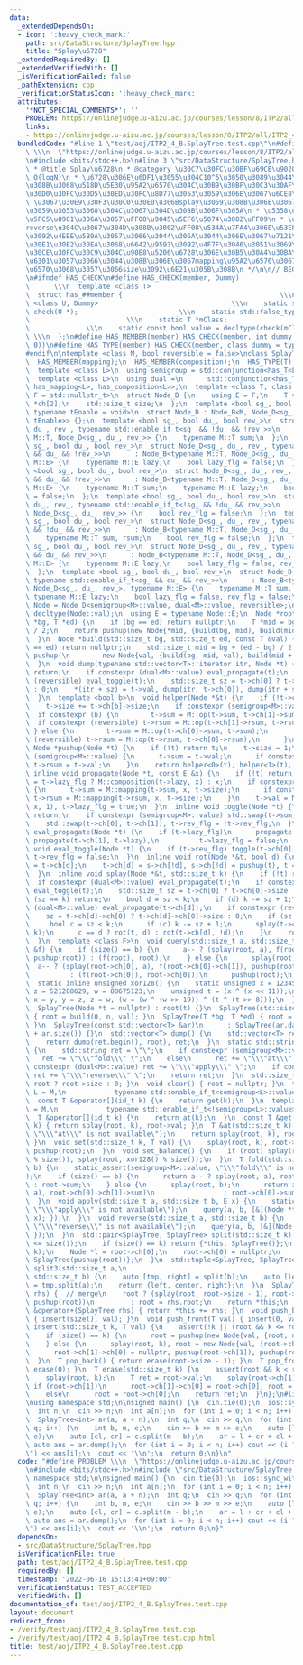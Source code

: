 ```yaml
---
data:
  _extendedDependsOn:
  - icon: ':heavy_check_mark:'
    path: src/DataStructure/SplayTree.hpp
    title: "Splay\u6728"
  _extendedRequiredBy: []
  _extendedVerifiedWith: []
  _isVerificationFailed: false
  _pathExtension: cpp
  _verificationStatusIcon: ':heavy_check_mark:'
  attributes:
    '*NOT_SPECIAL_COMMENTS*': ''
    PROBLEM: https://onlinejudge.u-aizu.ac.jp/courses/lesson/8/ITP2/all/ITP2_4_B
    links:
    - https://onlinejudge.u-aizu.ac.jp/courses/lesson/8/ITP2/all/ITP2_4_B
  bundledCode: "#line 1 \"test/aoj/ITP2_4_B.SplayTree.test.cpp\"\n#define PROBLEM\
    \ \\\n  \"https://onlinejudge.u-aizu.ac.jp/courses/lesson/8/ITP2/all/ITP2_4_B\"\
    \n#include <bits/stdc++.h>\n#line 3 \"src/DataStructure/SplayTree.hpp\"\n/**\n\
    \ * @title Splay\u6728\n * @category \u30C7\u30FC\u30BF\u69CB\u9020\n * @brief\
    \ O(logN)\n * \u6728\u306E\u6DF1\u3055\u304C10^5\u3050\u3089\u3044\u306B\u306A\
    \u308B\u3068\u518D\u5E30\u95A2\u6570\u304C\u30B9\u30BF\u30C3\u30AF\u30AA\u30FC\
    \u30D0\u30FC\u30D5\u30ED\u30FC\u8D77\u3053\u3059\u306E\u3067\u6CE8\u610F\n * set_balance()\
    \ \u3067\u30E9\u30F3\u30C0\u30E0\u306Bsplay\u3059\u308B\u306E\u3067\u306A\u3089\
    \u3059\u3053\u3068\u304C\u3067\u304D\u308B\u306F\u305A\n * \u5358\u4F4D\u5143\u306F\
    \u5FC5\u8981\u306A\u3057\uFF08\u9045\u5EF6\u5074\u3082\uFF09\n * \u533A\u9593\
    reverse\u304C\u3067\u304D\u308B\u3002\uFF08\u534A\u7FA4\u306E\u53EF\u63DB\u6027\
    \u3092\u4EEE\u5B9A\u3057\u3066\u3044\u306A\u3044\u306E\u3067\u7121\u99C4\u306B\
    \u30E1\u30E2\u30EA\u3068\u6642\u9593\u3092\u4F7F\u3046\u3051\u3069\uFF09\n * \u5404\
    \u30CE\u30FC\u30C9\u304C\u90E8\u5206\u6728\u306E\u30B5\u30A4\u30BA\u3092\u4FDD\
    \u6301\u3057\u3066\u3044\u308B\u306E\u3067mapping\u95A2\u6570\u3067\u306F\u5F15\
    \u6570\u3068\u3057\u3066size\u3092\u6E21\u305B\u308B\n */\n\n// BEGIN CUT HERE\n\
    \n#ifndef HAS_CHECK\n#define HAS_CHECK(member, Dummy)                        \
    \      \\\n  template <class T>                                          \\\n\
    \  struct has_##member {                                       \\\n    template\
    \ <class U, Dummy>                                 \\\n    static std::true_type\
    \ check(U *);                         \\\n    static std::false_type check(...);\
    \                        \\\n    static T *mClass;                           \
    \              \\\n    static const bool value = decltype(check(mClass))::value;\
    \ \\\n  };\n#define HAS_MEMBER(member) HAS_CHECK(member, int dummy = (&U::member,\
    \ 0))\n#define HAS_TYPE(member) HAS_CHECK(member, class dummy = typename U::member)\n\
    #endif\n\ntemplate <class M, bool reversible = false>\nclass SplayTree {\n  HAS_MEMBER(op);\n\
    \  HAS_MEMBER(mapping);\n  HAS_MEMBER(composition);\n  HAS_TYPE(T);\n  HAS_TYPE(E);\n\
    \  template <class L>\n  using semigroup = std::conjunction<has_T<L>, has_op<L>>;\n\
    \  template <class L>\n  using dual =\n      std::conjunction<has_T<L>, has_E<L>,\
    \ has_mapping<L>, has_composition<L>>;\n  template <class T, class tDerived, class\
    \ F = std::nullptr_t>\n  struct Node_B {\n    using E = F;\n    T val;\n    tDerived\
    \ *ch[2];\n    std::size_t size;\n  };\n  template <bool sg_, bool du_, bool rev_,\
    \ typename tEnable = void>\n  struct Node_D : Node_B<M, Node_D<sg_, du_, rev_,\
    \ tEnable>> {};\n  template <bool sg_, bool du_, bool rev_>\n  struct Node_D<sg_,\
    \ du_, rev_, typename std::enable_if_t<sg_ && !du_ && !rev_>>\n      : Node_B<typename\
    \ M::T, Node_D<sg_, du_, rev_>> {\n    typename M::T sum;\n  };\n  template <bool\
    \ sg_, bool du_, bool rev_>\n  struct Node_D<sg_, du_, rev_, typename std::enable_if_t<!sg_\
    \ && du_ && !rev_>>\n      : Node_B<typename M::T, Node_D<sg_, du_, rev_>, typename\
    \ M::E> {\n    typename M::E lazy;\n    bool lazy_flg = false;\n  };\n  template\
    \ <bool sg_, bool du_, bool rev_>\n  struct Node_D<sg_, du_, rev_, typename std::enable_if_t<sg_\
    \ && du_ && !rev_>>\n      : Node_B<typename M::T, Node_D<sg_, du_, rev_>, typename\
    \ M::E> {\n    typename M::T sum;\n    typename M::E lazy;\n    bool lazy_flg\
    \ = false;\n  };\n  template <bool sg_, bool du_, bool rev_>\n  struct Node_D<sg_,\
    \ du_, rev_, typename std::enable_if_t<!sg_ && !du_ && rev_>>\n      : Node_B<M,\
    \ Node_D<sg_, du_, rev_>> {\n    bool rev_flg = false;\n  };\n  template <bool\
    \ sg_, bool du_, bool rev_>\n  struct Node_D<sg_, du_, rev_, typename std::enable_if_t<sg_\
    \ && !du_ && rev_>>\n      : Node_B<typename M::T, Node_D<sg_, du_, rev_>> {\n\
    \    typename M::T sum, rsum;\n    bool rev_flg = false;\n  };\n  template <bool\
    \ sg_, bool du_, bool rev_>\n  struct Node_D<sg_, du_, rev_, typename std::enable_if_t<!sg_\
    \ && du_ && rev_>>\n      : Node_B<typename M::T, Node_D<sg_, du_, rev_>, typename\
    \ M::E> {\n    typename M::E lazy;\n    bool lazy_flg = false, rev_flg = false;\n\
    \  };\n  template <bool sg_, bool du_, bool rev_>\n  struct Node_D<sg_, du_, rev_,\
    \ typename std::enable_if_t<sg_ && du_ && rev_>>\n      : Node_B<typename M::T,\
    \ Node_D<sg_, du_, rev_>, typename M::E> {\n    typename M::T sum, rsum;\n   \
    \ typename M::E lazy;\n    bool lazy_flg = false, rev_flg = false;\n  };\n  using\
    \ Node = Node_D<semigroup<M>::value, dual<M>::value, reversible>;\n  using T =\
    \ decltype(Node::val);\n  using E = typename Node::E;\n  Node *root;\n  Node *build(T\
    \ *bg, T *ed) {\n    if (bg == ed) return nullptr;\n    T *mid = bg + (ed - bg)\
    \ / 2;\n    return pushup(new Node{*mid, {build(bg, mid), build(mid + 1, ed)}});\n\
    \  }\n  Node *build(std::size_t bg, std::size_t ed, const T &val) {\n    if (bg\
    \ == ed) return nullptr;\n    std::size_t mid = bg + (ed - bg) / 2;\n    return\
    \ pushup(\n        new Node{val, {build(bg, mid, val), build(mid + 1, ed, val)}});\n\
    \  }\n  void dump(typename std::vector<T>::iterator itr, Node *t) {\n    if (!t)\
    \ return;\n    if constexpr (dual<M>::value) eval_propagate(t);\n    if constexpr\
    \ (reversible) eval_toggle(t);\n    std::size_t sz = t->ch[0] ? t->ch[0]->size\
    \ : 0;\n    *(itr + sz) = t->val, dump(itr, t->ch[0]), dump(itr + sz + 1, t->ch[1]);\n\
    \  }\n  template <bool b>\n  void helper(Node *&t) {\n    if (!t->ch[b]) return;\n\
    \    t->size += t->ch[b]->size;\n    if constexpr (semigroup<M>::value)\n    \
    \  if constexpr (b) {\n        t->sum = M::op(t->sum, t->ch[1]->sum);\n      \
    \  if constexpr (reversible) t->rsum = M::op(t->ch[1]->rsum, t->rsum);\n     \
    \ } else {\n        t->sum = M::op(t->ch[0]->sum, t->sum);\n        if constexpr\
    \ (reversible) t->rsum = M::op(t->rsum, t->ch[0]->rsum);\n      }\n  }\n  inline\
    \ Node *pushup(Node *t) {\n    if (!t) return t;\n    t->size = 1;\n    if constexpr\
    \ (semigroup<M>::value) {\n      t->sum = t->val;\n      if constexpr (reversible)\
    \ t->rsum = t->val;\n    }\n    return helper<0>(t), helper<1>(t), t;\n  }\n \
    \ inline void propagate(Node *t, const E &x) {\n    if (!t) return;\n    t->lazy\
    \ = t->lazy_flg ? M::composition(t->lazy, x) : x;\n    if constexpr (semigroup<M>::value)\
    \ {\n      t->sum = M::mapping(t->sum, x, t->size);\n      if constexpr (reversible)\
    \ t->rsum = M::mapping(t->rsum, x, t->size);\n    }\n    t->val = M::mapping(t->val,\
    \ x, 1), t->lazy_flg = true;\n  }\n  inline void toggle(Node *t) {\n    if (!t)\
    \ return;\n    if constexpr (semigroup<M>::value) std::swap(t->sum, t->rsum);\n\
    \    std::swap(t->ch[0], t->ch[1]), t->rev_flg = !t->rev_flg;\n  }\n  inline void\
    \ eval_propagate(Node *t) {\n    if (t->lazy_flg)\n      propagate(t->ch[0], t->lazy),\
    \ propagate(t->ch[1], t->lazy),\n          t->lazy_flg = false;\n  }\n  inline\
    \ void eval_toggle(Node *t) {\n    if (t->rev_flg) toggle(t->ch[0]), toggle(t->ch[1]),\
    \ t->rev_flg = false;\n  }\n  inline void rot(Node *&t, bool d) {\n    Node *s\
    \ = t->ch[d];\n    t->ch[d] = s->ch[!d], s->ch[!d] = pushup(t), t = pushup(s);\n\
    \  }\n  inline void splay(Node *&t, std::size_t k) {\n    if (!t) return;\n  \
    \  if constexpr (dual<M>::value) eval_propagate(t);\n    if constexpr (reversible)\
    \ eval_toggle(t);\n    std::size_t sz = t->ch[0] ? t->ch[0]->size : 0;\n    if\
    \ (sz == k) return;\n    bool d = sz < k;\n    if (d) k -= sz + 1;\n    if constexpr\
    \ (dual<M>::value) eval_propagate(t->ch[d]);\n    if constexpr (reversible) eval_toggle(t->ch[d]);\n\
    \    sz = t->ch[d]->ch[0] ? t->ch[d]->ch[0]->size : 0;\n    if (sz != k) {\n \
    \     bool c = sz < k;\n      if (c) k -= sz + 1;\n      splay(t->ch[d]->ch[c],\
    \ k);\n      c == d ? rot(t, d) : rot(t->ch[d], !d);\n    }\n    rot(t, d);\n\
    \  }\n  template <class F>\n  void query(std::size_t a, std::size_t b, const F\
    \ &f) {\n    if (size() == b) {\n      a-- ? (splay(root, a), f(root->ch[1]),\
    \ pushup(root)) : (f(root), root);\n    } else {\n      splay(root, b);\n    \
    \  a-- ? (splay(root->ch[0], a), f(root->ch[0]->ch[1]), pushup(root->ch[0]))\n\
    \          : (f(root->ch[0]), root->ch[0]);\n      pushup(root);\n    }\n  }\n\
    \  static inline unsigned xor128() {\n    static unsigned x = 123456789, y = 362436069,\
    \ z = 521288629, w = 88675123;\n    unsigned t = (x ^ (x << 11));\n    return\
    \ x = y, y = z, z = w, (w = (w ^ (w >> 19)) ^ (t ^ (t >> 8)));\n  }\n\n public:\n\
    \  SplayTree(Node *t = nullptr) : root(t) {}\n  SplayTree(std::size_t n, T val)\
    \ { root = build(0, n, val); }\n  SplayTree(T *bg, T *ed) { root = build(bg, ed);\
    \ }\n  SplayTree(const std::vector<T> &ar)\n      : SplayTree(ar.data(), ar.data()\
    \ + ar.size()) {}\n  std::vector<T> dump() {\n    std::vector<T> ret(size());\n\
    \    return dump(ret.begin(), root), ret;\n  }\n  static std::string which_available()\
    \ {\n    std::string ret = \"\";\n    if constexpr (semigroup<M>::value)\n   \
    \   ret += \"\\\"fold\\\" \";\n    else\n      ret += \"\\\"at\\\" \";\n    if\
    \ constexpr (dual<M>::value) ret += \"\\\"apply\\\" \";\n    if constexpr (reversible)\
    \ ret += \"\\\"reverse\\\" \";\n    return ret;\n  }\n  std::size_t size() { return\
    \ root ? root->size : 0; }\n  void clear() { root = nullptr; }\n  template <class\
    \ L = M,\n            typename std::enable_if_t<semigroup<L>::value> * = nullptr>\n\
    \  const T &operator[](id_t k) {\n    return get(k);\n  }\n  template <class L\
    \ = M,\n            typename std::enable_if_t<!semigroup<L>::value> * = nullptr>\n\
    \  T &operator[](id_t k) {\n    return at(k);\n  }\n  const T &get(std::size_t\
    \ k) { return splay(root, k), root->val; }\n  T &at(std::size_t k) {\n    static_assert(!semigroup<M>::value,\
    \ \"\\\"at\\\" is not available\");\n    return splay(root, k), root->val;\n \
    \ }\n  void set(std::size_t k, T val) {\n    splay(root, k), root->val = val,\
    \ pushup(root);\n  }\n  void set_balance() {\n    if (root) splay(root, xor128()\
    \ % size()), splay(root, xor128() % size());\n  }\n  T fold(std::size_t a, std::size_t\
    \ b) {\n    static_assert(semigroup<M>::value, \"\\\"fold\\\" is not available\"\
    );\n    if (size() == b) {\n      return a-- ? splay(root, a), root->ch[1]->sum\
    \ : root->sum;\n    } else {\n      splay(root, b);\n      return a-- ? (splay(root->ch[0],\
    \ a), root->ch[0]->ch[1]->sum)\n                 : root->ch[0]->sum;\n    }\n\
    \  }\n  void apply(std::size_t a, std::size_t b, E x) {\n    static_assert(dual<M>::value,\
    \ \"\\\"apply\\\" is not available\");\n    query(a, b, [&](Node *t) { propagate(t,\
    \ x); });\n  }\n  void reverse(std::size_t a, std::size_t b) {\n    static_assert(reversible,\
    \ \"\\\"reverse\\\" is not available\");\n    query(a, b, [&](Node *t) { toggle(t);\
    \ });\n  }\n  std::pair<SplayTree, SplayTree> split(std::size_t k) {\n    assert(k\
    \ <= size());\n    if (size() == k) return {*this, SplayTree()};\n    splay(root,\
    \ k);\n    Node *l = root->ch[0];\n    root->ch[0] = nullptr;\n    return {SplayTree(l),\
    \ SplayTree(pushup(root))};\n  }\n  std::tuple<SplayTree, SplayTree, SplayTree>\
    \ split3(std::size_t a,\n                                                    \
    \ std::size_t b) {\n    auto [tmp, right] = split(b);\n    auto [left, center]\
    \ = tmp.split(a);\n    return {left, center, right};\n  }\n  SplayTree &operator+=(SplayTree\
    \ rhs) {  // merge\n    root ? (splay(root, root->size - 1), root->ch[1] = rhs.root,\
    \ pushup(root))\n         : root = rhs.root;\n    return *this;\n  }\n  SplayTree\
    \ &operator+(SplayTree rhs) { return *this += rhs; }\n  void push_back(T val)\
    \ { insert(size(), val); }\n  void push_front(T val) { insert(0, val); }\n  void\
    \ insert(std::size_t k, T val) {\n    assert(!k || (root && k <= root->size));\n\
    \    if (size() == k) {\n      root = pushup(new Node{val, {root, nullptr}});\n\
    \    } else {\n      splay(root, k), root = new Node{val, {root->ch[0], root}};\n\
    \      root->ch[1]->ch[0] = nullptr, pushup(root->ch[1]), pushup(root);\n    }\n\
    \  }\n  T pop_back() { return erase(root->size - 1); }\n  T pop_front() { return\
    \ erase(0); }\n  T erase(std::size_t k) {\n    assert(root && k < root->size);\n\
    \    splay(root, k);\n    T ret = root->val;\n    splay(root->ch[1], 0);\n   \
    \ if (root->ch[1])\n      root->ch[1]->ch[0] = root->ch[0], root = pushup(root->ch[1]);\n\
    \    else\n      root = root->ch[0];\n    return ret;\n  }\n};\n#line 5 \"test/aoj/ITP2_4_B.SplayTree.test.cpp\"\
    \nusing namespace std;\n\nsigned main() {\n  cin.tie(0);\n  ios::sync_with_stdio(0);\n\
    \  int n;\n  cin >> n;\n  int a[n];\n  for (int i = 0; i < n; i++) cin >> a[i];\n\
    \  SplayTree<int> ar(a, a + n);\n  int q;\n  cin >> q;\n  for (int i = 0; i <\
    \ q; i++) {\n    int b, m, e;\n    cin >> b >> m >> e;\n    auto [l, c, r] = ar.split3(b,\
    \ e);\n    auto [cl, cr] = c.split(m - b);\n    ar = l + cr + cl + r;\n  }\n \
    \ auto ans = ar.dump();\n  for (int i = 0; i < n; i++) cout << (i ? \" \" : \"\
    \") << ans[i];\n  cout << '\\n';\n  return 0;\n}\n"
  code: "#define PROBLEM \\\n  \"https://onlinejudge.u-aizu.ac.jp/courses/lesson/8/ITP2/all/ITP2_4_B\"\
    \n#include <bits/stdc++.h>\n#include \"src/DataStructure/SplayTree.hpp\"\nusing\
    \ namespace std;\n\nsigned main() {\n  cin.tie(0);\n  ios::sync_with_stdio(0);\n\
    \  int n;\n  cin >> n;\n  int a[n];\n  for (int i = 0; i < n; i++) cin >> a[i];\n\
    \  SplayTree<int> ar(a, a + n);\n  int q;\n  cin >> q;\n  for (int i = 0; i <\
    \ q; i++) {\n    int b, m, e;\n    cin >> b >> m >> e;\n    auto [l, c, r] = ar.split3(b,\
    \ e);\n    auto [cl, cr] = c.split(m - b);\n    ar = l + cr + cl + r;\n  }\n \
    \ auto ans = ar.dump();\n  for (int i = 0; i < n; i++) cout << (i ? \" \" : \"\
    \") << ans[i];\n  cout << '\\n';\n  return 0;\n}"
  dependsOn:
  - src/DataStructure/SplayTree.hpp
  isVerificationFile: true
  path: test/aoj/ITP2_4_B.SplayTree.test.cpp
  requiredBy: []
  timestamp: '2022-06-16 15:13:41+09:00'
  verificationStatus: TEST_ACCEPTED
  verifiedWith: []
documentation_of: test/aoj/ITP2_4_B.SplayTree.test.cpp
layout: document
redirect_from:
- /verify/test/aoj/ITP2_4_B.SplayTree.test.cpp
- /verify/test/aoj/ITP2_4_B.SplayTree.test.cpp.html
title: test/aoj/ITP2_4_B.SplayTree.test.cpp
---
```

